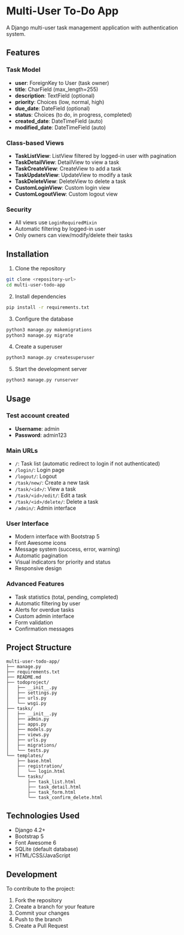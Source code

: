 # Multi-User To-Do App

A Django multi-user task management application with authentication system.

## Features

### Task Model

- **user**: ForeignKey to User (task owner)
- **title**: CharField (max_length=255)
- **description**: TextField (optional)
- **priority**: Choices (low, normal, high)
- **due_date**: DateField (optional)
- **status**: Choices (to do, in progress, completed)
- **created_date**: DateTimeField (auto)
- **modified_date**: DateTimeField (auto)

### Class-based Views

- **TaskListView**: ListView filtered by logged-in user with pagination
- **TaskDetailView**: DetailView to view a task
- **TaskCreateView**: CreateView to add a task
- **TaskUpdateView**: UpdateView to modify a task
- **TaskDeleteView**: DeleteView to delete a task
- **CustomLoginView**: Custom login view
- **CustomLogoutView**: Custom logout view

### Security

- All views use `LoginRequiredMixin`
- Automatic filtering by logged-in user
- Only owners can view/modify/delete their tasks

## Installation

1. Clone the repository

```bash
git clone <repository-url>
cd multi-user-todo-app
```

2. Install dependencies

```bash
pip install -r requirements.txt
```

3. Configure the database

```bash
python3 manage.py makemigrations
python3 manage.py migrate
```

4. Create a superuser

```bash
python3 manage.py createsuperuser
```

5. Start the development server

```bash
python3 manage.py runserver
```

## Usage

### Test account created

- **Username**: admin
- **Password**: admin123

### Main URLs

- `/`: Task list (automatic redirect to login if not authenticated)
- `/login/`: Login page
- `/logout/`: Logout
- `/task/new/`: Create a new task
- `/task/<id>/`: View a task
- `/task/<id>/edit/`: Edit a task
- `/task/<id>/delete/`: Delete a task
- `/admin/`: Admin interface

### User Interface

- Modern interface with Bootstrap 5
- Font Awesome icons
- Message system (success, error, warning)
- Automatic pagination
- Visual indicators for priority and status
- Responsive design

### Advanced Features

- Task statistics (total, pending, completed)
- Automatic filtering by user
- Alerts for overdue tasks
- Custom admin interface
- Form validation
- Confirmation messages

## Project Structure

```
multi-user-todo-app/
├── manage.py
├── requirements.txt
├── README.md
├── todoproject/
│   ├── __init__.py
│   ├── settings.py
│   ├── urls.py
│   └── wsgi.py
├── tasks/
│   ├── __init__.py
│   ├── admin.py
│   ├── apps.py
│   ├── models.py
│   ├── views.py
│   ├── urls.py
│   ├── migrations/
│   └── tests.py
└── templates/
    ├── base.html
    ├── registration/
    │   └── login.html
    └── tasks/
        ├── task_list.html
        ├── task_detail.html
        ├── task_form.html
        └── task_confirm_delete.html
```

## Technologies Used

- Django 4.2+
- Bootstrap 5
- Font Awesome 6
- SQLite (default database)
- HTML/CSS/JavaScript

## Development

To contribute to the project:

1. Fork the repository
2. Create a branch for your feature
3. Commit your changes
4. Push to the branch
5. Create a Pull Request
